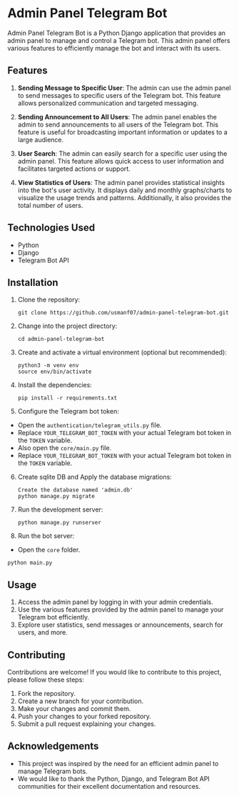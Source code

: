 # Admin Panel Telegram Bot

Admin Panel Telegram Bot is a Python Django application that provides an admin panel to manage and control a Telegram bot. This admin panel offers various features to efficiently manage the bot and interact with its users.

## Features

1. **Sending Message to Specific User**: The admin can use the admin panel to send messages to specific users of the Telegram bot. This feature allows personalized communication and targeted messaging.

2. **Sending Announcement to All Users**: The admin panel enables the admin to send announcements to all users of the Telegram bot. This feature is useful for broadcasting important information or updates to a large audience.

3. **User Search**: The admin can easily search for a specific user using the admin panel. This feature allows quick access to user information and facilitates targeted actions or support.

4. **View Statistics of Users**: The admin panel provides statistical insights into the bot's user activity. It displays daily and monthly graphs/charts to visualize the usage trends and patterns. Additionally, it also provides the total number of users.

## Technologies Used

- Python
- Django
- Telegram Bot API

## Installation

1. Clone the repository:

   ```shell
   git clone https://github.com/usmanf07/admin-panel-telegram-bot.git
   ```

2. Change into the project directory:
    ```
    cd admin-panel-telegram-bot
    ```
3. Create and activate a virtual environment (optional but recommended):
    ```
    python3 -m venv env
    source env/bin/activate
    ```
4. Install the dependencies:
    ```
    pip install -r requirements.txt
    ```
5. Configure the Telegram bot token:

- Open the `authentication/telegram_utils.py` file.
- Replace `YOUR_TELEGRAM_BOT_TOKEN` with your actual Telegram bot token in the `TOKEN` variable.
- Also open the `core/main.py` file.
- Replace `YOUR_TELEGRAM_BOT_TOKEN` with your actual Telegram bot token in the `TOKEN` variable.

6. Create sqlite DB and Apply the database migrations:
    ```
    Create the database named 'admin.db'
    python manage.py migrate
    ```

7. Run the development server:
    ```
    python manage.py runserver
    ```

8. Run the bot server:

- Open the `core` folder.
```
python main.py
```

## Usage

1. Access the admin panel by logging in with your admin credentials.
2. Use the various features provided by the admin panel to manage your Telegram bot efficiently.
3. Explore user statistics, send messages or announcements, search for users, and more.

## Contributing

Contributions are welcome! If you would like to contribute to this project, please follow these steps:

1. Fork the repository.
2. Create a new branch for your contribution.
3. Make your changes and commit them.
4. Push your changes to your forked repository.
5. Submit a pull request explaining your changes.

## Acknowledgements

- This project was inspired by the need for an efficient admin panel to manage Telegram bots.
- We would like to thank the Python, Django, and Telegram Bot API communities for their excellent documentation and resources.


